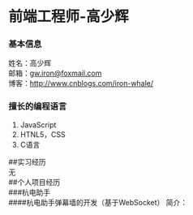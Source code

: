 # 前端工程师-高少辉  
### 基本信息  
姓名：高少辉  
邮箱：gw.iron@foxmail.com  
博客：http://www.cnblogs.com/iron-whale/  
### 擅长的编程语言  
1. JavaScript  
2. HTNL5，CSS  
3. C语言  

##实习经历  
无  
##个人项目经历  
###杭电助手  
####杭电助手弹幕墙的开发（基于WebSocket）
简介：

